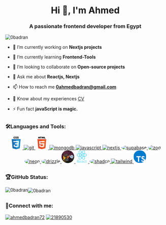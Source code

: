 <h1 align="center">Hi 👋, I'm Ahmed</h1>
<h3 align="center">A passionate frontend developer from Egypt</h3>

<p align="left"> <img src="https://komarev.com/ghpvc/?username=0badran&label=Profile%20views&color=0e75b6&style=plastic" alt="0badran" /> </p>

- 🔭 I’m currently working on **Nextjs projects**

- 🌱 I’m currently learning **Frontend-Tools**

- 👯 I’m looking to collaborate on **Open-source projects**

- 💬 Ask me about **Reactjs, Nextjs**

- 📫 How to reach me **0ahmedbadran@gmail.com**

- 📄 Know about my experiences <a target='_blank' href='https://1drv.ms/b/c/cad9da7535afdd0c/EUTz3kRx1IlAnmmLk8P0aTMByazmjA8C08QEfc2oA7aucw?e=7vyYI6'>CV</a>

- ⚡ Fun fact **javaScript is magic.**


## <h3 align="left">🛠️Languages and Tools:</h3>
<div align="center">
  <a href="https://www.w3schools.com/css/" target="_blank" rel="noreferrer">
    <img
      src="https://raw.githubusercontent.com/devicons/devicon/master/icons/css3/css3-original-wordmark.svg"
      alt="css3"
      width="40"
      height="40"
    />
  </a>
  <a href="https://git-scm.com/" target="_blank" rel="noreferrer">
    <img
      src="https://www.vectorlogo.zone/logos/git-scm/git-scm-icon.svg"
      alt="git"
      width="40"
      height="40"
    />
  </a>
  <a href="https://www.w3.org/html/" target="_blank" rel="noreferrer">
    <img
      src="https://raw.githubusercontent.com/devicons/devicon/master/icons/html5/html5-original-wordmark.svg"
      alt="html5"
      width="40"
      height="40"
    />
  </a>
  <a href="https://mongodb.com/" target="_blank" rel="noreferrer">
    <img
      src="https://www.vectorlogo.zone/logos/mongodb/mongodb-icon.svg"
      alt="mongodb"
      width="40"
      height="40"
    />
  </a>
  <a
    href="https://developer.mozilla.org/en-US/docs/Web/JavaScript"
    target="_blank"
    rel="noreferrer"
  >
    <img
      src="https://www.globalcloudteam.com/wp-content/uploads/2023/08/javascript.webp"
      alt="javascript"
      width="40"
      height="40"
    /> </a
  ><a href="https://nextjs.org/" target="_blank" rel="noreferrer">
    <img
      src="https://uxwing.com/wp-content/themes/uxwing/download/brands-and-social-media/nextjs-icon.png"
      alt="nextjs"
      width="40"
      height="40"
    />
  </a>
  <a href="https://supabase.com/" target="_blank" rel="noreferrer">
    <img
      src="https://opensourcealternatives.org/images/supabase.webp"
      alt="supabase"
      width="40"
      height="40"
      style="border-radius: 50%"
    />
  </a>
  <a href="https://zod.dev/" target="_blank" rel="noreferrer">
    <img
      src="https://files.svgcdn.io/logos/zod.png"
      alt="zod"
      width="40"
      height="40"
      style="border-radius: 50%"
    />
  </a>
  <a href="https://neon.com/" target="_blank" rel="noreferrer">
    <img
      src="https://neon.com/favicon/favicon.png"
      alt="neon"
      width="40"
      height="40"
      style="border-radius: 50%"
    />
  </a>
  <a href="https://orm.drizzle.team/" target="_blank" rel="noreferrer">
    <img
      src="https://images.opencollective.com/drizzle-orm/9405e48/logo/256.png"
      alt="drizzle"
      width="40"
      height="40"
      style="border-radius: 50%"
    />
  </a>
  <a href="https://zustand-demo.pmnd.rs" target="_blank" rel="noreferrer">
    <img
      src="https://raw.githubusercontent.com/github/explore/990a9efe0b9529eca38ca9e081bc7a97b18dff45/topics/zustand/zustand.png"
      alt="zustand"
      width="40"
      height="40"
      style="border-radius: 50%"
    />
  </a>
  <a href="https://reactjs.org/" target="_blank" rel="noreferrer">
    <img
      src="https://raw.githubusercontent.com/devicons/devicon/master/icons/react/react-original-wordmark.svg"
      alt="react"
      width="40"
      height="40"
    />
  </a>
  <a href="https://ui.shadcn.com/" target="_blank" rel="noreferrer">
    <img
      src="https://avatars.githubusercontent.com/u/139895814?s=48&v=4"
      alt="shadcn"
      width="40"
      height="40"
      style="border-radius: 50%"
    />
  </a>
  <a href="https://tailwindcss.com/" target="_blank" rel="noreferrer">
    <img
      src="https://www.vectorlogo.zone/logos/tailwindcss/tailwindcss-icon.svg"
      alt="tailwind"
      width="40"
      height="40"
    />
  </a>
  <a href="https://www.typescriptlang.org/" target="_blank" rel="noreferrer">
    <img
      src="https://raw.githubusercontent.com/devicons/devicon/master/icons/typescript/typescript-original.svg"
      alt="typescript"
      width="40"
      height="40"
      style="border-radius: 50%"
    />
  </a>
</div>

## <h3 align="left">🏆GitHub Status:</h3>
<p><img align="left" src="https://github-readme-stats.vercel.app/api/top-langs?username=0badran&show_icons=true&theme=dark&locale=en&layout=compact" alt="0badran" /></p>
<p><img align="center" src="https://github-readme-stats.vercel.app/api?username=0badran&show_icons=true&theme=dark&locale=en" alt="0badran" /></p>

## <h3 align="left">📧Connect with me:</h3>
<p>
<a href="https://linkedin.com/in/0badran" target="blank"><img align="center" src="https://raw.githubusercontent.com/rahuldkjain/github-profile-readme-generator/master/src/images/icons/Social/linked-in-alt.svg" alt="ahmedbadran72" height="30" width="40" /></a>
<a href="https://stackoverflow.com/users/21890530" target="blank"><img align="center" src="https://raw.githubusercontent.com/rahuldkjain/github-profile-readme-generator/master/src/images/icons/Social/stack-overflow.svg" alt="21890530" height="30" width="40" /></a>
</p>
